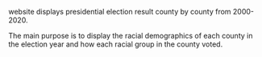 website displays presidential election result county by county from 2000-2020.

The main purpose is to display the racial demographics of each county in the election year and how each racial group in the county voted.

